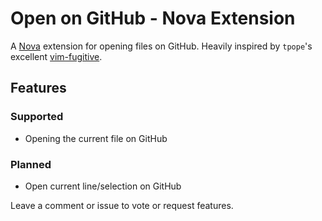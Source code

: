 # Open on GitHub - Nova Extension

A [Nova](https://nova.app) extension for opening files on GitHub. Heavily inspired by `tpope`'s excellent [vim-fugitive](https://github.com/tpope/vim-fugitive).

## Features

### Supported

- Opening the current file on GitHub

### Planned

- Open current line/selection on GitHub

Leave a comment or issue to vote or request features.
